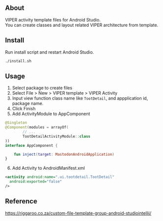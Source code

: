 ## About

VIPER activity template files for Android Studio.  
You can create classes and layout related VIPER architecture from template.

## Install

Run install script and restart Android Studio.

```bash
./install.sh
```

## Usage

1. Select package to create files
2. Select File > New > VIPER template > VIPER Activity
3. Input view function class name like `TootDetail`, and appplication id, package name.
4. Click Finish
5. Add ActivityModule to AppComponent

```kotlin
@Singleton
@Component(modules = arrayOf(
        // ...
        TootDetailActivityModule::class
))
interface AppComponent {

    fun inject(target: MastodonAndroidApplication)
}
```

6. Add Activity to AndroidManifest.xml

```xml
<activity android:name=".ui.tootdetail.TootDetail"
  android:exported="false"
/>
```

## Reference

https://riggaroo.co.za/custom-file-template-group-android-studiointellij/
